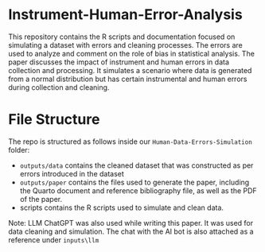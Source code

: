 # Instrument-Human-Error-Analysis
This repository contains the R scripts and documentation focused on simulating a dataset with errors and cleaning processes. The errors are used to analyze and comment on the role of bias in statistical analysis. The paper discusses the impact of instrument and human errors in data collection and processing. It simulates a scenario where data is generated from a normal distribution but has certain instrumental and human errors during collection and cleaning. 

# File Structure 
The repo is structured as follows inside our `Human-Data-Errors-Simulation` folder:

-   `outputs/data`  contains the cleaned dataset that was constructed as per errors introduced in the dataset
-    `outputs/paper` contains the files used to generate the paper, including the Quarto document and reference bibliography file, as well as the PDF of the paper. 
-   scripts contains the R scripts used to simulate and clean data.


Note: LLM ChatGPT was also used while writing this paper. It was used for data cleaning and simulation. The chat with the AI bot is also attached as a reference under `inputs\llm`


